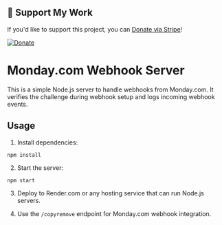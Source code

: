 ## 🎉 Support My Work

If you'd like to support this project, you can [Donate via Stripe](https://donate.stripe.com/8wMaGZasG52o2gobII)!

[![Donate](https://img.shields.io/badge/Donate-Stripe-blue.svg)](https://donate.stripe.com/8wMaGZasG52o2gobII)



# Monday.com Webhook Server

This is a simple Node.js server to handle webhooks from Monday.com.
It verifies the challenge during webhook setup and logs incoming webhook events.

## Usage

1. Install dependencies:

```
npm install
```

2. Start the server:

```
npm start
```

3. Deploy to Render.com or any hosting service that can run Node.js servers.

4. Use the `/copyremove` endpoint for Monday.com webhook integration.

